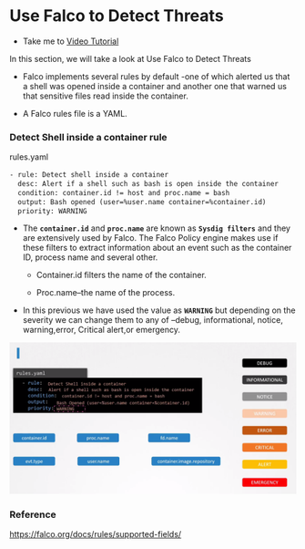 # Use Falco to Detect Threats
  - Take me to [Video Tutorial](https://kodekloud.com/courses/1378608/lectures/31704764)

In this section, we will take a look at Use Falco to Detect Threats

  - Falco implements several rules by default -one of which alerted us that a shell was opened inside a  container and  another one that warned us that sensitive files read inside the container.

  - A Falco rules file is a YAML.

### Detect Shell inside a container rule

rules.yaml

    - rule: Detect shell inside a container
      desc: Alert if a shell such as bash is open inside the container
      condition: container.id != host and proc.name = bash
      output: Bash opened (user=%user.name container=%container.id)
      priority: WARNING

 - The **`container.id`** and **`proc.name`** are known as **`Sysdig filters`** and they are extensively used by Falco. The Falco Policy engine makes use if these filters to extract information about an event such as the container ID, process name and several other.

    - Container.id filters the name of the container.

    - Proc.name–the name of the process.


 - In this previous we have used the value as **`WARNING`** but depending on the severity we can change them to any of –debug, informational, notice, warning,error, Critical alert,or emergency.

 ![falcoRules](../../images/falcoRules.png)




### Reference

https://falco.org/docs/rules/supported-fields/
